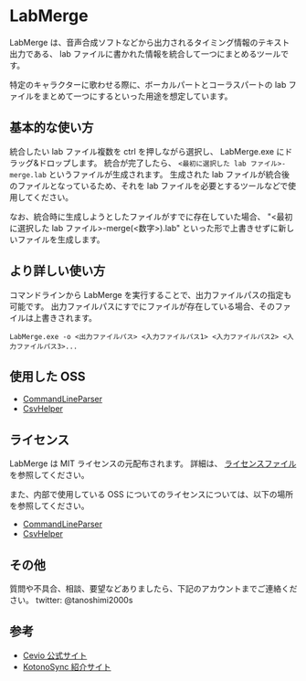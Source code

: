 # LabMerge

LabMerge は、音声合成ソフトなどから出力されるタイミング情報のテキスト出力である、
lab ファイルに書かれた情報を統合して一つにまとめるツールです。

特定のキャラクターに歌わせる際に、ボーカルパートとコーラスパートの lab ファイルをまとめて一つにするといった用途を想定しています。

## 基本的な使い方

統合したい lab ファイル複数を ctrl を押しながら選択し、 LabMerge.exe にドラッグ&ドロップします。
統合が完了したら、 `<最初に選択した lab ファイル>-merge.lab` というファイルが生成されます。
生成された lab ファイルが統合後のファイルとなっているため、それを lab ファイルを必要とするツールなどで使用してください。

なお、統合時に生成しようとしたファイルがすでに存在していた場合、 "<最初に選択した lab ファイル>-merge(<数字>).lab" といった形で上書きせずに新しいファイルを生成します。

## より詳しい使い方

コマンドラインから LabMerge を実行することで、出力ファイルパスの指定も可能です。
出力ファイルパスにすでにファイルが存在している場合、そのファイルは上書きされます。

```
LabMerge.exe -o <出力ファイルパス> <入力ファイルパス1> <入力ファイルパス2> <入力ファイルパス3>...
```

## 使用した OSS

* [CommandLineParser](https://github.com/commandlineparser/commandline)
* [CsvHelper](https://github.com/JoshClose/CsvHelper)

## ライセンス

LabMerge は MIT ライセンスの元配布されます。
詳細は、 [ライセンスファイル](LICENSE) を参照してください。

また、内部で使用している OSS についてのライセンスについては、以下の場所を参照してください。
* [CommandLineParser](third-party/CommandLineParser/License.md)
* [CsvHelper](third-party/CsvHelper/LICENSE.txt)

## その他
質問や不具合、相談、要望などありましたら、下記のアカウントまでご連絡ください。
twitter: @tanoshimi2000s

## 参考

* [Cevio 公式サイト](http://cevio.jp/)
* [KotonoSync 紹介サイト](http://ch.nicovideo.jp/suzumf/blomaga/ar1073288)
